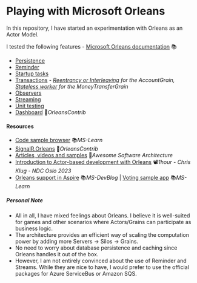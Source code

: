 # Playing with Microsoft Orleans

In this repository, I have started an experimentation with Orleans as an Actor Model.

I tested the following features - [Microsoft Orleans documentation](https://learn.microsoft.com/en-us/dotnet/orleans/overview) 📚

- [Persistence](https://learn.microsoft.com/en-us/dotnet/orleans/grains/grain-persistence)
- [Reminder](https://learn.microsoft.com/en-us/dotnet/orleans/grains/timers-and-reminders)
- [Startup tasks](https://learn.microsoft.com/en-us/dotnet/orleans/host/configuration-guide/startup-tasks)
- [Transactions](https://learn.microsoft.com/en-us/dotnet/orleans/grains/transactions) - *[Reentrancy or Interleaving](https://learn.microsoft.com/en-us/dotnet/orleans/grains/reentrancy) for the AccountGrain, [Stateless worker](https://learn.microsoft.com/en-us/dotnet/orleans/grains/stateless-worker-grains) for the MoneyTransferGrain*
- [Observers](https://learn.microsoft.com/en-us/dotnet/orleans/grains/observers)
- [Streaming](https://learn.microsoft.com/en-us/dotnet/orleans/streaming)
- [Unit testing](https://learn.microsoft.com/en-us/dotnet/orleans/implementation/testing)
- [Dashboard](https://github.com/OrleansContrib/OrleansDashboard) 👤*OrleansContrib*

#### Resources

- [Code sample browser](https://learn.microsoft.com/en-us/samples/browse/?filter-products=orle&products=dotnet-orleans) 📚*MS-Learn*
- [SignalR.Orleans](https://github.com/OrleansContrib/SignalR.Orleans) 👤*OrleansContrib*
- [Articles, videos and samples](https://awesome-architecture.com/actor-model-architecture/orleans) 📓*Awesome Software Architecture*
- [Introduction to Actor-based development with Orleans](https://youtu.be/-NdkAW_NAb8) 📽️*1hour - Chris Klug - NDC Oslo 2023*
- [Orleans support in Aspire](https://devblogs.microsoft.com/dotnet/whats-new-in-orleans-8) 📚*MS-DevBlog* | [Voting sample app](https://learn.microsoft.com/en-us/samples/dotnet/aspire-samples/orleans-voting-sample-app-on-aspire) 📚*MS-Learn*

##### Personal Note

- All in all, I have mixed feelings about Orleans. I believe it is well-suited for games and other scenarios where Actors/Grains can participate as business logic.
- The architecture provides an efficient way of scaling the computation power by adding more Servers -> Silos -> Grains.
- No need to worry about database persistence and caching since Orleans handles it out of the box.
- However, I am not entirely convinced about the use of Reminder and Streams. While they are nice to have, I would prefer to use the official packages for Azure ServiceBus or Amazon SQS.